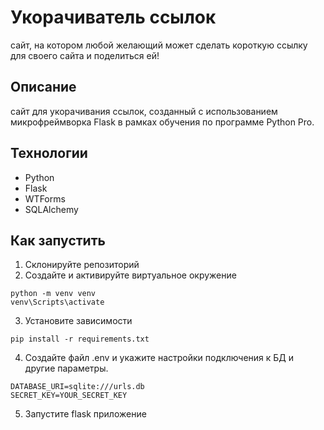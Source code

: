 # Укорачиватель ссылок

сайт, на котором любой желающий может сделать короткую ссылку для своего сайта и поделиться ей!

## Описание

сайт для укорачивания ссылок, созданный с использованием микрофреймворка Flask в рамках обучения по программе Python Pro.

## Технологии
* Python
* Flask
* WTForms
* SQLAlchemy

## Как запустить

1. Склонируйте репозиторий
2. Создайте и активируйте виртуальное окружение
```commandline
python -m venv venv
venv\Scripts\activate
```
3. Установите зависимости
```commandline
pip install -r requirements.txt
```
4. Создайте файл .env и укажите настройки подключения к БД и другие параметры.
```
DATABASE_URI=sqlite:///urls.db
SECRET_KEY=YOUR_SECRET_KEY
```
5. Запустите flask приложение
